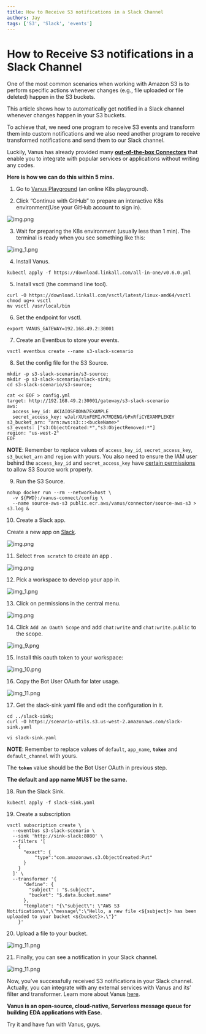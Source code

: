 ```yaml
---
title: How to Receive S3 notifications in a Slack Channel
authors: Jay
tags: ['S3', 'Slack', 'events']
---
```


# How to Receive S3 notifications in a Slack Channel

One of the most common scenarios when working with Amazon S3 is to perform specific actions whenever changes (e.g., file uploaded or file deleted) happen in the S3 buckets.

This article shows how to automatically get notified in a Slack channel whenever changes happen in your S3 buckets.

<!--truncate-->

To achieve that, we need one program to receive S3 events and transform them into custom notifications and we also need another program to receive transformed notifications and send them to our Slack channel.

Luckily, Vanus has already provided many **[out-of-the-box Connectors](https://www.vanus.dev/connectors)** that enable you to integrate with popular services or applications without writing any codes.

**Here is how we can do this within 5 mins.**

1. Go to [Vanus Playground](https://play.linkall.com) (an online K8s playground).

2. Click “Continue with GitHub” to prepare an interactive K8s environment(Use your GitHub account to sign in).

![img.png](img/img.png)

3. Wait for preparing the K8s environment (usually less than 1 min). The terminal is ready when you see something like this:

![img_1.png](img/img_1.png)

4. Install Vanus.

```shell
kubectl apply -f https://download.linkall.com/all-in-one/v0.6.0.yml
```

5. Install vsctl (the command line tool).

```shell
curl -O https://download.linkall.com/vsctl/latest/linux-amd64/vsctl
chmod ug+x vsctl
mv vsctl /usr/local/bin
```

6. Set the endpoint for vsctl.

```shell
export VANUS_GATEWAY=192.168.49.2:30001
```

7. Create an Eventbus to store your events.

```shell
vsctl eventbus create --name s3-slack-scenario
```

8. Set the config file for the S3 Source.

```shell
mkdir -p s3-slack-scenario/s3-source;
mkdir -p s3-slack-scenario/slack-sink;
cd s3-slack-scenario/s3-source;

cat << EOF > config.yml
target: http://192.168.49.2:30001/gateway/s3-slack-scenario
aws:
  access_key_id: AKIAIOSFODNN7EXAMPLE
  secret_access_key: wJalrXUtnFEMI/K7MDENG/bPxRfiCYEXAMPLEKEY
s3_bucket_arn: "arn:aws:s3:::<buckeName>"
s3_events: ["s3:ObjectCreated:*","s3:ObjectRemoved:*"]
region: "us-west-2"
EOF
```

**NOTE**: Remember to replace values of `access_key_id`, `secret_access_key`, `s3_bucket_arn` and `region` with yours.
You also need to ensure the IAM user behind the `access_key_id` and `secret_access_key` have [certain permissions](https://www.linkall.com/connectors/source/source-aws-s3/#prerequisites) to allow S3 Source work properly.

9. Run the S3 Source.

```shell
nohup docker run --rm --network=host \
  -v ${PWD}:/vanus-connect/config \
  --name source-aws-s3 public.ecr.aws/vanus/connector/source-aws-s3 > s3.log &
```

10. Create a Slack app.

Create a new app on [Slack](https://api.slack.com/apps).

![img.png](img/img_2.png)

11. Select `from scratch` to create an app .

![img.png](img/img_3.png)

12. Pick a workspace to develop your app in.

![img_1.png](img/img_4.png)

13. Click on permissions in the central menu.

![img.png](img/img_5.png)

14. Click `Add an Oauth Scope` and add `chat:write` and `chat:write.public` to the scope.

![img_9.png](img/img_6.png)

15. Install this oauth token to your workspace:

![img_10.png](img/img_7.png)

16. Copy the Bot User OAuth for later usage.

![img_11.png](img/img_8.png)

17. Get the slack-sink yaml file and edit the configuration in it.

```shell
cd ../slack-sink;
curl -O https://scenario-utils.s3.us-west-2.amazonaws.com/slack-sink.yaml

vi slack-sink.yaml
```
**NOTE**: Remember to replace values of `default`, `app_name`, **`token`** and `default_channel` with yours.

The **`token`** value should be the Bot User OAuth in previous step.

**The default and app name MUST be the same.**

18. Run the Slack Sink.

```shell
kubectl apply -f slack-sink.yaml
```

19. Create a subscription

```shell
vsctl subscription create \
  --eventbus s3-slack-scenario \
  --sink 'http://sink-slack:8080' \
  --filters '[
    {
      "exact": {
          "type":"com.amazonaws.s3.ObjectCreated:Put"
      }
    }
  ]' \
  --transformer '{
      "define": {
        "subject" : "$.subject",
        "bucket": "$.data.bucket.name"
      },
      "template": "{\"subject\": \"AWS S3 Notifications\",\"message\":\"Hello, a new file <${subject}> has been uploaded to your bucket <${bucket}>.\"}"
    }'
```

20. Upload a file to your bucket.

![img_11.png](img/img_9.png)

21. Finally, you can see a notification in your Slack channel.

![img_11.png](img/img_10.png)

Now, you’ve successfully received S3 notifications in your Slack channel. Actually, you can integrate with any external services with Vanus and its’ filter and transformer. Learn more about Vanus [here](https://github.com/linkall-labs/vanus).

**Vanus is an open-source, cloud-native, Serverless message queue for building EDA applications with Ease.**

Try it and have fun with Vanus, guys.